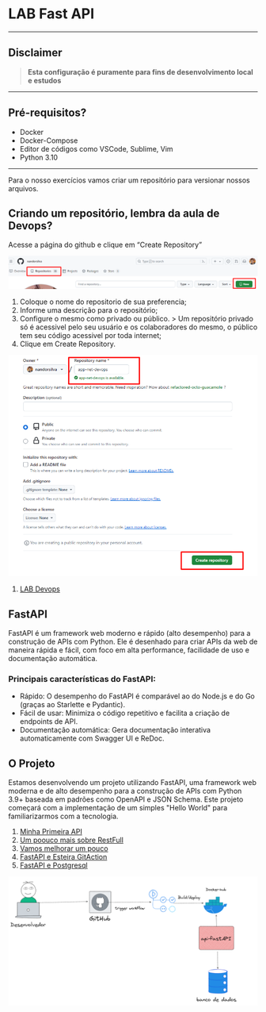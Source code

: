 # LAB Fast API
---
## Disclaimer
> **Esta configuração é puramente para fins de desenvolvimento local e estudos**
> 

---

## Pré-requisitos?
* Docker
* Docker-Compose
* Editor de códigos como VSCode, Sublime, Vim
* Python 3.10
---

Para o nosso exercícios vamos criar um repositório para versionar nossos arquivos.

## Criando um repositório, lembra da aula de Devops?

Acesse a página do github e clique em “Create Repository”

![Criando repositorio](../content/devops-01.png)


1. Coloque o nome do repositorio de sua preferencia;
2. Informe uma descrição para o repositório;
3. Configure o mesmo como privado ou público. > Um repositório privado só é acessivel
pelo seu usuário e os colaboradores do mesmo, o público tem seu código acessivel por
toda internet;
4. Clique em Create Repository.


![Criando repositorio](../content/devops-02.png)

1. [LAB Devops](../lab-devops/README.md)

## FastAPI

FastAPI é um framework web moderno e rápido (alto desempenho) para a construção de APIs com Python. Ele é desenhado para criar APIs da web de maneira rápida e fácil, com foco em alta performance, facilidade de uso e documentação automática.



### Principais características do FastAPI:

* Rápido: O desempenho do FastAPI é comparável ao do Node.js e do Go (graças ao Starlette e Pydantic).
* Fácil de usar: Minimiza o código repetitivo e facilita a criação de endpoints de API.
* Documentação automática: Gera documentação interativa automaticamente com Swagger UI e ReDoc.


## O Projeto

Estamos desenvolvendo um projeto utilizando FastAPI, uma framework web moderna e de alto desempenho para a construção de APIs com Python 3.9+ baseada em padrões como OpenAPI e JSON Schema. Este projeto começará com a implementação de um simples "Hello World" para familiarizarmos com a tecnologia.


1. [Minha Primeira API](minha-primeira-api/README.md)
2. [Um poouco mais sobre RestFull](app-restfull/README.md)
3. [Vamos melhorar um pouco](app-restfull-refactor/README.md)
4. [FastAPI e Esteira GitAction](app-gitaction/README.md)
5. [FastAPI e Postgresql](app-crud-db/README.md)


![FastAPI](../content/fastapi-01.png)